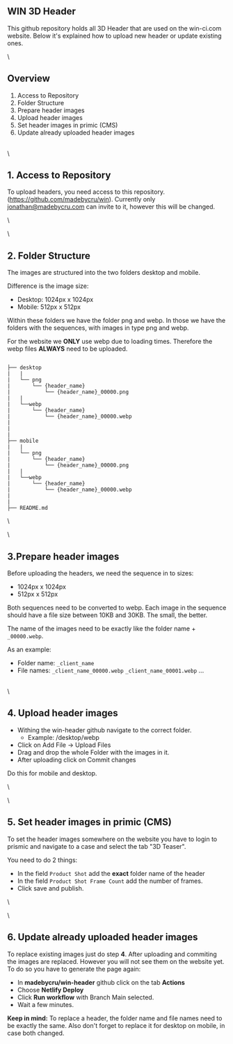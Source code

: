## WIN 3D Header

This github repository holds all 3D Header that are used on the win-ci.com website. Below it's explained how to upload new header or update existing ones.

\


## Overview

1. Access to Repository
2. Folder Structure
3. Prepare header images
4. Upload header images
5. Set header images in primic (CMS)
6. Update already uploaded header images

\
\


## 1. Access to Repository

To upload headers, you need access to this repository. (https://github.com/madebycru/win). Currently only jonathan@madebycru.com can invite to it, however this will be changed.

\

\


## 2. Folder Structure

The images are structured into the two folders desktop and mobile. 

Difference is the image size:
- Desktop: 1024px x 1024px
- Mobile: 512px x 512px

Within these folders we have the folder png and webp. In those we have the folders with the sequences, with images in type png and webp. 

For the website we **ONLY** use webp due to loading times. Therefore the webp files **ALWAYS** need to be uploaded.


```

├── desktop
|   |
|   └── png
|       └── {header_name}
|       	└── {header_name}_00000.png
|   |
|   └──webp
|       └── {header_name}
|       	└── {header_name}_00000.webp
|
|
|
├── mobile
|   |
|   └── png
|       └── {header_name}
|       	└── {header_name}_00000.png
|   |
|   └──webp
|       └── {header_name}
|       	└── {header_name}_00000.webp
|     
|
├── README.md
```

\

\

## 3.Prepare header images

Before uploading the headers, we need the sequence in to sizes:
- 1024px x 1024px
- 512px x 512px

Both sequences need to be converted to webp. Each image in the sequence should have a file size between 10KB and 30KB. The small, the better.


The name of the images need to be exactly like the folder name + ```_00000.webp```. 

As an example:
- Folder name: ```_client_name```
- File names: ```_client_name_00000.webp``` ```_client_name_00001.webp``` ...


\
\

## 4. Upload header images

- Withing the win-header github navigate to the correct folder. 
	- Example: /desktop/webp
- Click on Add File -> Upload Files
- Drag and drop the whole Folder with the images in it.
- After uploading click on Commit changes

Do this for mobile and desktop.


\

\

## 5. Set header images in primic (CMS)

To set the header images somewhere on the website you have to login to prismic and navigate to a case and select the tab "3D Teaser".

You need to do 2 things:

- In the field ```Product Shot``` add the **exact** folder name of the header
- In the field ```Product Shot Frame Count``` add the number of frames.
- Click save and publish.

\

\


## 6. Update already uploaded header images

To replace existing images just do step **4**. After uploading and commiting the images are replaced. However you will not see them on the website yet. 
To do so you have to generate the page again:

- In **madebycru/win-header** github click on the tab **Actions**
- Choose **Netlify Deploy**
- Click **Run workflow** with Branch Main selected.
- Wait a few minutes. 


**Keep in mind:** To replace a header, the folder name and file names need to be exactly the same. Also don't forget to replace it for desktop on mobile, in case both changed.
